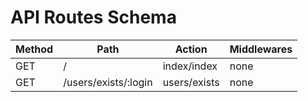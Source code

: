 # API Routes Schema

| Method | Path | Action | Middlewares |
|--------|------|--------|------------|
| GET | / | index/index | none |
| GET | /users/exists/:login | users/exists | none |